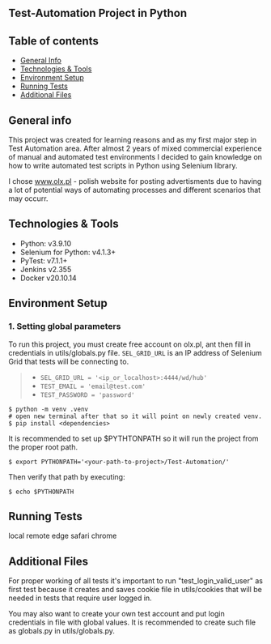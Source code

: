 ## Test-Automation Project in Python

## Table of contents
* [General Info](#general-info)
* [Technologies & Tools](#technologies-&-tools)
* [Environment Setup](#environment-setup)
* [Running Tests](#running-tests)
* [Additional Files](#additional-files)

## General info
This project was created for learning reasons and as my first major step in Test Automation area. After almost 2 years of mixed commercial experience of manual and automated test environments I decided to gain knowledge on how to write automated test scripts in Python using Selenium library.

I chose www.olx.pl - polish website for posting advertisments due to having a lot of potential ways of automating processes and different scenarios that may occurr.  
	
## Technologies & Tools

* Python: v3.9.10
* Selenium for Python: v4.1.3+
* PyTest: v7.1.1+
* Jenkins v2.355
* Docker v20.10.14

## Environment Setup

### 1. Setting global parameters
To run this project, you must create free account on olx.pl, ant then fill in credentials in utils/globals.py file. ```SEL_GRID_URL``` is an IP address of Selenium Grid that tests will be connecting to.

> * ```SEL_GRID_URL = '<ip_or_localhost>:4444/wd/hub'```
> * ```TEST_EMAIL = 'email@test.com'```
> * ```TEST_PASSWORD = 'password'```

```
$ python -m venv .venv 
# open new terminal after that so it will point on newly created venv.
$ pip install <dependencies>
```

It is recommended to set up $PYTHTONPATH so it will run the project from the proper root path.

```
$ export PYTHONPATH='<your-path-to-project>/Test-Automation/'
```

Then verify that path by executing:

```
$ echo $PYTHONPATH
```

## Running Tests

local remote
edge safari chrome

## Additional Files

For proper working of all tests it's important to run "test_login_valid_user" as first test because it creates and saves cookie file in utils/cookies that will be needed in tests that require user logged in.

You may also want to create your own test account and put login credentials in file with global values.
It is recommended to create such file as globals.py in utils/globals.py.